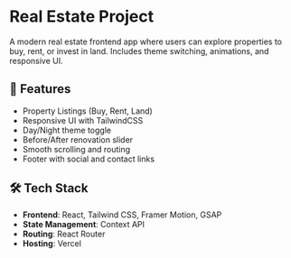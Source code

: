 # Real Estate Project

A modern real estate frontend app where users can explore properties to buy, rent, or invest in land. Includes theme switching, animations, and responsive UI.

## 🚀 Features

- Property Listings (Buy, Rent, Land)
- Responsive UI with TailwindCSS
- Day/Night theme toggle
- Before/After renovation slider
- Smooth scrolling and routing
- Footer with social and contact links

## 🛠️ Tech Stack

- **Frontend**: React, Tailwind CSS, Framer Motion, GSAP
- **State Management**: Context API
- **Routing**: React Router
- **Hosting**: Vercel
